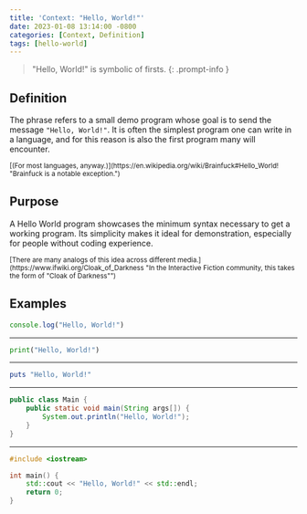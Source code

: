 ```yaml
---
title: 'Context: "Hello, World!"'
date: 2023-01-08 13:14:00 -0800
categories: [Context, Definition]
tags: [hello-world]
---
```

> "Hello, World!" is symbolic of firsts.
{: .prompt-info }

## Definition

The phrase refers to a small demo program whose goal is to send the message `"Hello, World!"`. It is often the simplest program one can write in a language, and for this reason is also the first program many will encounter.

<small>
[(For most languages, anyway.)](https://en.wikipedia.org/wiki/Brainfuck#Hello_World! "Brainfuck is a notable exception.")
</small>

## Purpose

A Hello World program showcases the minimum syntax necessary to get a working program. Its simplicity makes it ideal for demonstration, especially for people without coding experience.

<small>
[There are many analogs of this idea across different media.](https://www.ifwiki.org/Cloak_of_Darkness "In the Interactive Fiction community, this takes the form of "Cloak of Darkness"")
</small>

## Examples
```javascript
console.log("Hello, World!")
```
---
```python
print("Hello, World!")
```
---
```rb
puts "Hello, World!"
```
---
```java
public class Main {
    public static void main(String args[]) {
        System.out.println("Hello, World!");
    }	
}
```
---
```c++
#include <iostream>

int main() {
    std::cout << "Hello, World!" << std::endl;
    return 0;
}
```
